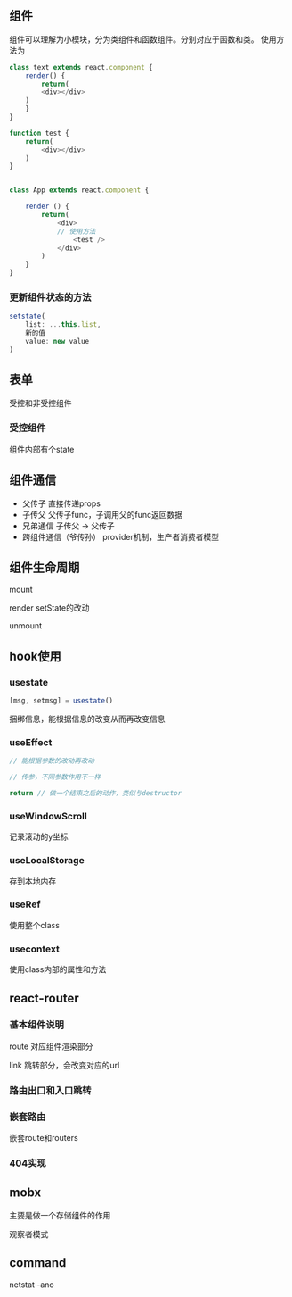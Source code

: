 ## 组件
组件可以理解为小模块，分为类组件和函数组件。分别对应于函数和类。
使用方法为
```javascript
class text extends react.component {
    render() {
        return(
        <div></div>
    )
    }
}

function test {
    return(
        <div></div>
    )
}


class App extends react.component {

    render () {
        return(
            <div>
            // 使用方法
                <test /> 
            </div>
        )
    }
}

```

### 更新组件状态的方法
```javascript
setstate(
    list: ...this.list,
    新的值
    value: new value
)
```

## 表单
受控和非受控组件
### 受控组件
组件内部有个state

## 组件通信
- 父传子
直接传递props
- 子传父
父传子func，子调用父的func返回数据
- 兄弟通信
子传父 -> 父传子
- 跨组件通信（爷传孙）
provider机制，生产者消费者模型

## 组件生命周期
mount

render
setState的改动

unmount
## hook使用
### usestate
```javascript
[msg, setmsg] = usestate()


```
捆绑信息，能根据信息的改变从而再改变信息


### useEffect
```javascript
// 能根据参数的改动再改动

// 传参，不同参数作用不一样

return // 做一个结束之后的动作，类似与destructor
```

### useWindowScroll
记录滚动的y坐标

### useLocalStorage
存到本地内存
### useRef
使用整个class

### usecontext
使用class内部的属性和方法


## react-router
### 基本组件说明
route 对应组件渲染部分

link 跳转部分，会改变对应的url

### 路由出口和入口跳转

### 嵌套路由
嵌套route和routers
### 404实现

## mobx
主要是做一个存储组件的作用

观察者模式

## command 
netstat -ano